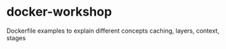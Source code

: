# docker-workshop

Dockerfile examples to explain different concepts caching, layers, context, stages